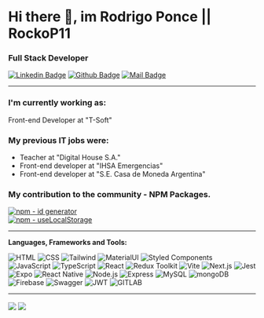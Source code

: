 # Hi there 👋, im Rodrigo Ponce || RockoP11

### Full Stack Developer

[![Linkedin Badge](https://img.shields.io/badge/-Rodrigo-0e76a8?style=flat&labelColor=0e76a8&logo=linkedin&logoColor=white)](https://www.linkedin.com/in/rodrigo-m-ponce/)
[![Github Badge](<https://img.shields.io/badge/-rockop11-rgb(36,%2041,%2046)?style=flat&labelColor=rgb(36,%2041,%2046)&logo=github&logoColor=white>)](https://github.com/rockop11)
[![Mail Badge](https://img.shields.io/badge/-poncerodrigom-c0392b?style=flat&labelColor=c0392b&logo=gmail&logoColor=white)](mailto:poncerodrigom@gmail.com)

<hr>

### I'm currently working as:
Front-end Developer at "T-Soft"

### My previous IT jobs were: 
- Teacher at "Digital House S.A."
- Front-end developer at "IHSA Emergencias"
- Front-end developer at "S.E. Casa de Moneda Argentina"

### My contribution to the community - NPM Packages.

[![npm - id generator](https://img.shields.io/badge/-NPM-CB3837?style=for-the-badge&logo=npm&logoColor=fafafa)](https://www.npmjs.com/package/rp11-id-generator)  
[![npm - useLocalStorage](https://img.shields.io/badge/-NPM-CB3837?style=for-the-badge&logo=npm&logoColor=fafafa)](https://www.npmjs.com/package/lib-uselocalstorage)


<hr>

**Languages, Frameworks and Tools:** &nbsp;

![HTML](https://img.shields.io/badge/-HTML-E34F26?style=for-the-badge&logo=html5&logoColor=fafafa)
![CSS](https://img.shields.io/badge/-CSS-1572B6?style=for-the-badge&logo=css3&logoColor=fafafa)
![Tailwind](https://img.shields.io/badge/-tailwind-000?style=for-the-badge&logo=tailwindcss&logoColor=#06B6D4)
![MaterialUI](https://img.shields.io/badge/-materialui-237FFF?style=for-the-badge&logo=mui&logoColor=fff)
![Styled Components](https://img.shields.io/badge/styled--components-DB7093?style=for-the-badge&logo=styled-components&logoColor=white)
![JavaScript](https://img.shields.io/badge/-JavaScript-F7DF1E?style=for-the-badge&logo=javascript&logoColor=333)
![TypeScript](https://img.shields.io/badge/typescript-%23007ACC.svg?style=for-the-badge&logo=typescript&logoColor=white)
![React](https://img.shields.io/badge/-React-61DAFB?style=for-the-badge&logo=react&logoColor=333)
![Redux Toolkit](https://img.shields.io/badge/Redux-593D88?style=for-the-badge&logo=redux&logoColor=white)
![Vite](https://img.shields.io/badge/Vite-B73BFE?style=for-the-badge&logo=vite&logoColor=FFD62E)
![Next.js](https://img.shields.io/badge/-next.js-000?style=for-the-badge&logo=next.js&logoColor=fff)
![Jest](https://img.shields.io/badge/-jest-c21325?style=for-the-badge&logo=jest&logoColor=fff)
![Expo](https://img.shields.io/badge/Expo-fff?style=for-the-badge&logo=expo&logoColor=4630eb)
![React Native](https://img.shields.io/badge/React_Native-20232A?style=for-the-badge&logo=react&logoColor=61DAFB)
![Node.js](https://img.shields.io/badge/-Node.js-339933?style=for-the-badge&logo=node.js&logoColor=FAFAFA)
![Express](https://img.shields.io/badge/-Express-FAFAFA?style=for-the-badge&logo=express&logoColor=333)
![MySQL](https://img.shields.io/badge/-MYSQL-00618b?style=for-the-badge&logo=mysql&logoColor=fafafa)
![mongoDB](https://img.shields.io/badge/-mongodb-FFF?style=for-the-badge&logo=mongodb&logoColor=#116149)
![Firebase](https://img.shields.io/badge/-Firebase-0396de?style=for-the-badge&logo=Firebase&logoColor=f5820c)
![Swagger](https://img.shields.io/badge/Swagger-85EA2D?style=for-the-badge&logo=Swagger&logoColor=white)
![JWT](https://img.shields.io/badge/-jwt-000?style=for-the-badge&logo=jsonwebtokens&logoColor=fff)
![GITLAB](https://img.shields.io/badge/-gitlab-000?style=for-the-badge&logo=gitlab&logoColor=orange)

<hr>

<p>
    <img align="center" src="https://github-readme-stats.vercel.app/api?username=rockop11&hide=contribs,prs&theme=tokyonight&show_icons=true"/>
    <img align="center" src="https://github-readme-stats.vercel.app/api/top-langs/?username=rockop11&layout=compact&theme=tokyonight"/>
</p>
